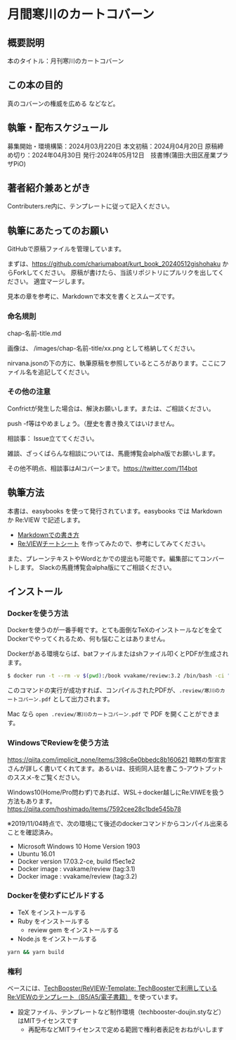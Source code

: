 # 月間寒川のカートコバーン

## 概要説明
本のタイトル：月刊寒川のカートコバーン

## この本の目的
真のコバーンの権威を広める
などなど。

## 執筆・配布スケジュール
募集開始・環境構築：2024月03月220日
本文初稿：2024月04月20日
原稿締め切り：2024年04月30日
発行:2024年05月12日　技書博(蒲田:大田区産業プラザPiO)

## 著者紹介兼あとがき
Contributers.re内に、テンプレートに従って記入ください。

## 執筆にあたってのお願い
GitHubで原稿ファイルを管理しています。

まずは、https://github.com/chariumaboat/kurt_book_20240512gishohaku からForkしてください。
原稿が書けたら、当該リポジトリにプルリクを出してください。
適宜マージします。

見本の章を参考に、Markdownで本文を書くとスムーズです。

### 命名規則
chap-名前-title.md

画像は、
/images/chap-名前-title/xx.png
として格納してください。

nirvana.jsonの下の方に、執筆原稿を参照しているところがあります。ここにファイル名を追記してください。

### その他の注意

Confrictが発生した場合は、解決お願いします。または、ご相談ください。

push -f等はやめましょう。（歴史を書き換えてはいけません。

相談事：
Issue立ててください。

雑談、ざっくばらんな相談については、馬鹿博覧会alpha版でお願いします。

その他不明点、相談事はAIコバーンまで。https://twitter.com/114bot

## 執筆方法

本書は、easybooks を使って発行されています。easybooks では Markdown か Re:VIEW で記述します。

* [Markdownでの書き方](https://raw.githubusercontent.com/erukiti/easybooks/master/example/about-easybooks.md)
* [Re:VIEWチートシート](https://gist.github.com/erukiti/c4e3189dda179a0f0b73299fb5787838) を作ってみたので、参考にしてみてください。

また、プレーンテキストやWordとかでの提出も可能です。編集部にてコンバートします。
Slackの馬鹿博覧会alpha版にてご相談ください。

## インストール

### Dockerを使う方法

Dockerを使うのが一番手軽です。とても面倒なTeXのインストールなどを全てDockerでやってくれるため、何も悩むことはありません。

Dockerがある環境ならば、batファイルまたはshファイル叩くとPDFが生成されます。

```sh
$ docker run -t --rm -v $(pwd):/book vvakame/review:3.2 /bin/bash -ci "cd /book && yarn && yarn build"
```

このコマンドの実行が成功すれば、コンパイルされたPDFが、`.review/寒川のカートコバーン.pdf` として出力されます。

Mac なら `open .review/寒川のカートコバーン.pdf` で PDF を開くことができます。

### WindowsでReviewを使う方法

https://qiita.com/implicit_none/items/398c6e0bbedc8b160621
暗黙の型宣言さんが詳しく書いてくれてます。あるいは、技術同人誌を書こう‐アウトプットのススメ‐をご覧ください。

Windows10(Home/Pro問わず)であれば、WSL＋docker越しにRe:VIWEを扱う方法もあります。https://qiita.com/hoshimado/items/7592cee28c1bde545b78

※2019/11/04時点で、次の環境にて後述のdockerコマンドからコンパイル出来ることを確認済み。

<!-- (3.1指定は、2.x環境と共存のため) -->

* Microsoft Windows 10 Home Version 1903 
* Ubuntu 16.01
* Docker version 17.03.2-ce, build f5ec1e2
* Docker image : vvakame/review (tag:3.1)
* Docker image : vvakame/review (tag:3.2)

### Dockerを使わずにビルドする

* TeX をインストールする
* Ruby をインストールする
  * review gem をインストールする
* Node.js をインストールする

```sh
yarn && yarn build
```

### 権利

ベースには、[TechBooster/ReVIEW\-Template: TechBoosterで利用しているRe:VIEWのテンプレート（B5/A5/電子書籍）](https://github.com/TechBooster/ReVIEW-Template) を使っています。

  * 設定ファイル、テンプレートなど制作環境（techbooster-doujin.styなど）はMITライセンスです
    * 再配布などMITライセンスで定める範囲で権利者表記をおねがいします
